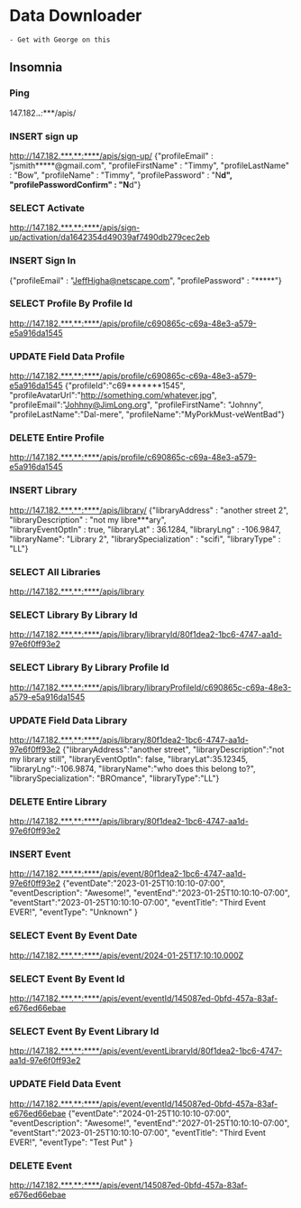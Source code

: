 # Data Downloader
    - Get with George on this

## Insomnia
### Ping
147.182.***.**:****/apis/

### INSERT sign up
http://147.182.***.**:****/apis/sign-up/
{"profileEmail" : "jsmith*****@gmail.com",
"profileFirstName" : "Timmy",
"profileLastName" : "Bow",
"profileName" : "Timmy",
"profilePassword" : "N****d",
"profilePasswordConfirm" : "N****d"}
### SELECT Activate
http://147.182.***.**:****/apis/sign-up/activation/da1642354d49039af7490db279cec2eb
### INSERT Sign In
{"profileEmail" : "JeffHigha@netscape.com",
"profilePassword" : "*****"}
### SELECT Profile By Profile Id
http://147.182.***.**:****/apis/profile/c690865c-c69a-48e3-a579-e5a916da1545
### UPDATE Field Data Profile
http://147.182.***.**:****/apis/profile/c690865c-c69a-48e3-a579-e5a916da1545
{"profileId":"c69*******1545",
"profileAvatarUrl":"http://something.com/whatever.jpg",
"profileEmail":"Johhny@JimLong.org",
"profileFirstName": "Johnny",
"profileLastName":"Dal-mere",
"profileName":"MyPorkMust-veWentBad"}
### DELETE Entire Profile
http://147.182.***.**:****/apis/profile/c690865c-c69a-48e3-a579-e5a916da1545
### INSERT Library
http://147.182.***.**:****/apis/library/
{"libraryAddress" : "another street 2",
"libraryDescription" : "not my libre***ary",  
"libraryEventOptIn" : true,
"libraryLat" : 36.1284,
"libraryLng" : -106.9847,
"libraryName": "Library 2",
"librarySpecialization" : "scifi",
"libraryType" : "LL"}
### SELECT All Libraries
http://147.182.***.**:****/apis/library
### SELECT Library By Library Id
http://147.182.***.**:****/apis/library/libraryId/80f1dea2-1bc6-4747-aa1d-97e6f0ff93e2
### SELECT Library By Library Profile Id
http://147.182.***.**:****/apis/library/libraryProfileId/c690865c-c69a-48e3-a579-e5a916da1545
### UPDATE Field Data Library
http://147.182.***.**:****/apis/library/80f1dea2-1bc6-4747-aa1d-97e6f0ff93e2
{"libraryAddress":"another street",
"libraryDescription":"not my library still",
"libraryEventOptIn": false,
"libraryLat":35.12345,
"libraryLng":-106.9874,
"libraryName":"who does this belong to?",
"librarySpecialization": "BROmance",
"libraryType":"LL"}
### DELETE Entire Library
http://147.182.***.**:****/apis/library/80f1dea2-1bc6-4747-aa1d-97e6f0ff93e2
### INSERT Event
http://147.182.***.**:****/apis/event/80f1dea2-1bc6-4747-aa1d-97e6f0ff93e2
{"eventDate":"2023-01-25T10:10:10-07:00",
"eventDescription": "Awesome!",
"eventEnd":"2023-01-25T10:10:10-07:00",
"eventStart":"2023-01-25T10:10:10-07:00",
"eventTitle": "Third Event EVER!",
"eventType": "Unknown" }
### SELECT Event By Event Date
http://147.182.***.**:****/apis/event/2024-01-25T17:10:10.000Z
### SELECT Event By Event Id
http://147.182.***.**:****/apis/event/eventId/145087ed-0bfd-457a-83af-e676ed66ebae
### SELECT Event By Event Library Id
http://147.182.***.**:****/apis/event/eventLibraryId/80f1dea2-1bc6-4747-aa1d-97e6f0ff93e2
### UPDATE Field Data Event
http://147.182.***.**:****/apis/event/eventId/145087ed-0bfd-457a-83af-e676ed66ebae
{"eventDate":"2024-01-25T10:10:10-07:00",
"eventDescription": "Awesome!",
"eventEnd":"2027-01-25T10:10:10-07:00",
"eventStart":"2023-01-25T10:10:10-07:00",
"eventTitle": "Third Event EVER!",
"eventType": "Test Put" }
### DELETE Event
http://147.182.***.**:****/apis/event/145087ed-0bfd-457a-83af-e676ed66ebae
### 
### 
### 
### 
### 
